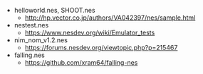 - helloworld.nes, SHOOT.nes
    - http://hp.vector.co.jp/authors/VA042397/nes/sample.html
- nestest.nes
    - https://www.nesdev.org/wiki/Emulator_tests
- nim_nom_v1.2.nes
    - https://forums.nesdev.org/viewtopic.php?p=215467
- falling.nes
    - https://github.com/xram64/falling-nes
